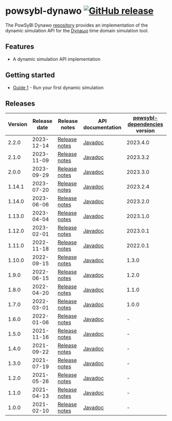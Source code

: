 # powsybl-dynawo [![GitHub release](https://img.shields.io/github/release/powsybl/powsybl-dynawo.svg?sort=semver)](https://github.com/powsybl/powsybl-dynawo/releases/)
The PowSyBl Dynawo [repository](https://github.com/powsybl/powsybl-dynawo) provides an implementation of the dynamic simulation API for the [Dyna&omega;o](https://dynawo.github.io/) time domain simulation tool.  

## Features

- A dynamic simulation API implementation

## Getting started

- [Guide 1]() - Run your first dynamic simulation

## Releases

| Version | Release date | Release notes                                                                   | API documentation                                                              | [powsybl-dependencies](https://github.com/powsybl/powsybl-dependencies) version |
|---------|--------------|---------------------------------------------------------------------------------|--------------------------------------------------------------------------------|---------------------------------------------------------------------------------|
| 2.2.0   | 2023-12-14   | [Release notes](https://github.com/powsybl/powsybl-dynawo/releases/tag/v2.2.0)  | [Javadoc](https://javadoc.io/doc/com.powsybl/powsybl-dynawo/2.2.0/index.html)  | 2023.4.0                                                                        |
| 2.1.0   | 2023-11-09   | [Release notes](https://github.com/powsybl/powsybl-dynawo/releases/tag/v2.1.0)  | [Javadoc](https://javadoc.io/doc/com.powsybl/powsybl-dynawo/2.1.0/index.html)  | 2023.3.2                                                                        |
| 2.0.0   | 2023-09-29   | [Release notes](https://github.com/powsybl/powsybl-dynawo/releases/tag/v2.0.0)  | [Javadoc](https://javadoc.io/doc/com.powsybl/powsybl-dynawo/2.0.0/index.html)  | 2023.3.0                                                                        |
| 1.14.1  | 2023-07-20   | [Release notes](https://github.com/powsybl/powsybl-dynawo/releases/tag/v1.14.1) | [Javadoc](https://javadoc.io/doc/com.powsybl/powsybl-dynawo/1.14.1/index.html) | 2023.2.4                                                                        |
| 1.14.0  | 2023-06-06   | [Release notes](https://github.com/powsybl/powsybl-dynawo/releases/tag/v1.14.0) | [Javadoc](https://javadoc.io/doc/com.powsybl/powsybl-dynawo/1.14.0/index.html) | 2023.2.0                                                                        |
| 1.13.0  | 2023-04-04   | [Release notes](https://github.com/powsybl/powsybl-dynawo/releases/tag/v1.13.0) | [Javadoc](https://javadoc.io/doc/com.powsybl/powsybl-dynawo/1.13.0/index.html) | 2023.1.0                                                                        |
| 1.12.0  | 2023-02-01   | [Release notes](https://github.com/powsybl/powsybl-dynawo/releases/tag/v1.12.0) | [Javadoc](https://javadoc.io/doc/com.powsybl/powsybl-dynawo/1.12.0/index.html) | 2023.0.1                                                                        |
| 1.11.0  | 2022-11-18   | [Release notes](https://github.com/powsybl/powsybl-dynawo/releases/tag/v1.11.0) | [Javadoc](https://javadoc.io/doc/com.powsybl/powsybl-dynawo/1.11.0/index.html) | 2022.0.1                                                                        |
| 1.10.0  | 2022-09-15   | [Release notes](https://github.com/powsybl/powsybl-dynawo/releases/tag/v1.10.0) | [Javadoc](https://javadoc.io/doc/com.powsybl/powsybl-dynawo/1.10.0/index.html) | 1.3.0                                                                           |
| 1.9.0   | 2022-06-15   | [Release notes](https://github.com/powsybl/powsybl-dynawo/releases/tag/v1.9.0)  | [Javadoc](https://javadoc.io/doc/com.powsybl/powsybl-dynawo/1.9.0/index.html)  | 1.2.0                                                                           |
| 1.8.0   | 2022-04-20   | [Release notes](https://github.com/powsybl/powsybl-dynawo/releases/tag/v1.8.0)  | [Javadoc](https://javadoc.io/doc/com.powsybl/powsybl-dynawo/1.8.0/index.html)  | 1.1.0                                                                           |
| 1.7.0   | 2022-03-01   | [Release notes](https://github.com/powsybl/powsybl-dynawo/releases/tag/v1.7.0)  | [Javadoc](https://javadoc.io/doc/com.powsybl/powsybl-dynawo/1.7.0/index.html)  | 1.0.0                                                                           |
| 1.6.0   | 2022-01-06   | [Release notes](https://github.com/powsybl/powsybl-dynawo/releases/tag/v1.6.0)  | [Javadoc](https://javadoc.io/doc/com.powsybl/powsybl-dynawo/1.6.0/index.html)  | -                                                                               |
| 1.5.0   | 2021-11-16   | [Release notes](https://github.com/powsybl/powsybl-dynawo/releases/tag/v1.5.0)  | [Javadoc](https://javadoc.io/doc/com.powsybl/powsybl-dynawo/1.5.0/index.html)  | -                                                                               |
| 1.4.0   | 2021-09-22   | [Release notes](https://github.com/powsybl/powsybl-dynawo/releases/tag/v1.4.0)  | [Javadoc](https://javadoc.io/doc/com.powsybl/powsybl-dynawo/1.4.0/index.html)  | -                                                                               |
| 1.3.0   | 2021-07-19   | [Release notes](https://github.com/powsybl/powsybl-dynawo/releases/tag/v1.3.0)  | [Javadoc](https://javadoc.io/doc/com.powsybl/powsybl-dynawo/1.3.0/index.html)  | -                                                                               |
| 1.2.0   | 2021-05-26   | [Release notes](https://github.com/powsybl/powsybl-dynawo/releases/tag/v1.2.0)  | [Javadoc](https://javadoc.io/doc/com.powsybl/powsybl-dynawo/1.2.0/index.html)  | -                                                                               |
| 1.1.0   | 2021-04-13   | [Release notes](https://github.com/powsybl/powsybl-dynawo/releases/tag/v1.1.0)  | [Javadoc](https://javadoc.io/doc/com.powsybl/powsybl-dynawo/1.1.0/index.html)  | -                                                                               |
| 1.0.0   | 2021-02-10   | [Release notes](https://github.com/powsybl/powsybl-dynawo/releases/tag/v1.0.0)  | [Javadoc](https://javadoc.io/doc/com.powsybl/powsybl-dynawo/1.0.0/index.html)  | -                                                                               |
